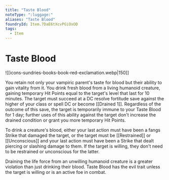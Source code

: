 ```yaml
---
title: "Taste Blood"
noteType: ":luggage:"
aliases: "Taste Blood"
foundryId: Item.7DaE6tXcvPGiOxOD
tags:
  - Item
---
```


# Taste Blood
![[icons-sundries-books-book-red-exclamation.webp|150]]

You retain not only your vampiric parent's taste for blood but their ability to gain vitality from it. You drink fresh blood from a living humanoid creature, gaining temporary Hit Points equal to the target's level that last for 10 minutes. The target must succeed at a DC resolve fortitude save against the higher of your class or spell DC or become [[Drained 1]]. Regardless of the outcome of this save, the target is temporarily immune to your Taste Blood for 1 day; further uses of this ability against the target don't increase the drained condition or grant you more temporary Hit Points.

To drink a creature's blood, either your last action must have been a fangs Strike that damaged the target, or the target must be [[Restrained]] or [[Unconscious]] and your last action must have been a Strike that dealt piercing or slashing damage to them. If the target is willing, they don't need to be restrained or unconscious for the latter.

Draining the life force from an unwilling humanoid creature is a greater violation than just drinking their blood. Taste Blood has the evil trait unless the target is willing or is an active foe in combat.
